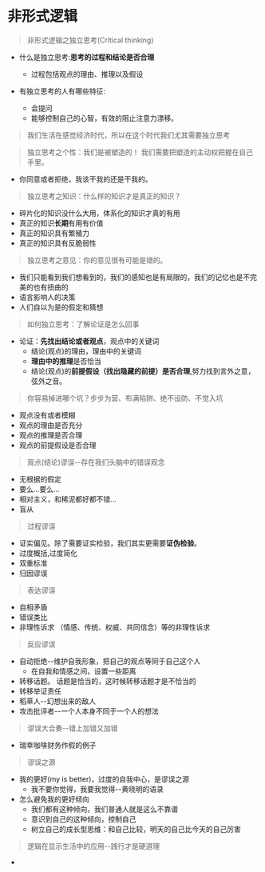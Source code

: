 # 非形式逻辑

> 非形式逻辑之独立思考(Critical thinking)

- 什么是独立思考:**思考的过程和结论是否合理**
  - 过程包括观点的理由、推理以及假设

- 有独立思考的人有哪些特征:
  - 会提问
  - 能够控制自己的心智，有效的阻止注意力漂移。
  
> 我们生活在感觉经济时代，所以在这个时代我们尤其需要独立思考

> 独立思考之个性：我们是被塑造的！ 我们需要把塑造的主动权把握在自己手里。

- 你同意或者拒绝，我该干我的还是干我的。
  
> 独立思考之知识：什么样的知识才是真正的知识？

- 碎片化的知识没什么大用，体系化的知识才真的有用
- 真正的知识**长期**有用有价值
- 真正的知识具有繁殖力
- 真正的知识具有反脆弱性

> 独立思考之意见：你的意见很有可能是错的。

- 我们只能看到我们想看到的，我们的感知也是有局限的，我们的记忆也是不完美的也有扭曲的
- 语言影响人的决策
- 人们自以为是的假定和猜想

> 如何独立思考：了解论证是怎么回事

- 论证：**先找出结论或者观点**，观点中的关键词
  - 结论(观点)的理由，理由中的关键词
  - **理由中的推理**是否恰当
  - 结论(观点)的**前提假设（找出隐藏的前提）是否合理**,努力找到言外之意，弦外之音。

> 你容易掉进哪个坑？步步为营、布满陷阱、绝不设防、不觉入坑

- 观点没有或者模糊
- 观点的理由是否充分
- 观点的推理是否合理
- 观点的前提假设是否合理

> 观点(结论)谬误--存在我们头脑中的错误观念

- 无根据的假定
- 要么...要么...
- 相对主义，和稀泥都好都不错...
- 盲从

> 过程谬误

- 证实偏见。除了需要证实检验，我们其实更需要**证伪检验**。
- 过度概括,过度简化
- 双重标准
- 归因谬误

> 表达谬误

- 自相矛盾
- 错误类比
- 非理性诉求 （情感、传统、权威、共同信念）等的非理性诉求

> 反应谬误

- 自动拒绝--维护自我形象，把自己的观点等同于自己这个人
  - 在自我和情感之间，设置一些距离
- 转移话题。 话题是恰当的，这时候转移话题才是不恰当的
- 转移举证责任
- 稻草人--幻想出来的敌人
- 攻击批评者--一个人本身不同于一个人的想法

> 谬误大合奏--错上加错又加错

- 瑞幸咖啡财务作假的例子

> 谬误之源

- 我的更好(my is better)，过度的自我中心，是谬误之源
  - 我不要你觉得，我要我觉得--黄晓明的语录
- 怎么避免我的更好倾向
  - 我们都有这种倾向，我们普通人就是这么不靠谱
  - 意识到自己的这种倾向，控制自己
  - 树立自己的成长型思维：和自己比较，明天的自己比今天的自己厉害

> 逻辑在显示生活中的应用--践行才是硬道理
- 